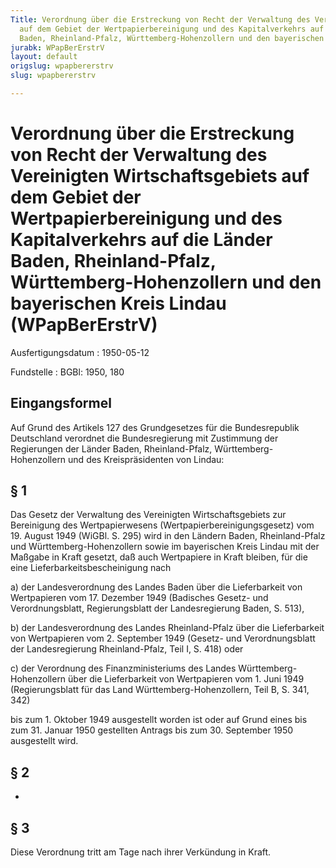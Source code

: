 ```yaml
---
Title: Verordnung über die Erstreckung von Recht der Verwaltung des Vereinigten Wirtschaftsgebiets
  auf dem Gebiet der Wertpapierbereinigung und des Kapitalverkehrs auf die Länder
  Baden, Rheinland-Pfalz, Württemberg-Hohenzollern und den bayerischen Kreis Lindau
jurabk: WPapBerErstrV
layout: default
origslug: wpapbererstrv
slug: wpapbererstrv

---
```


# Verordnung über die Erstreckung von Recht der Verwaltung des Vereinigten Wirtschaftsgebiets auf dem Gebiet der Wertpapierbereinigung und des Kapitalverkehrs auf die Länder Baden, Rheinland-Pfalz, Württemberg-Hohenzollern und den bayerischen Kreis Lindau (WPapBerErstrV)

Ausfertigungsdatum
:   1950-05-12

Fundstelle
:   BGBl: 1950, 180



## Eingangsformel

Auf Grund des Artikels 127 des Grundgesetzes für die Bundesrepublik Deutschland verordnet die Bundesregierung mit Zustimmung der Regierungen der Länder Baden, Rheinland-Pfalz, Württemberg-Hohenzollern und des Kreispräsidenten von Lindau:


## § 1

Das Gesetz der Verwaltung des Vereinigten Wirtschaftsgebiets zur Bereinigung des Wertpapierwesens (Wertpapierbereinigungsgesetz) vom 19. August 1949 (WiGBl. S. 295) wird in den Ländern Baden, Rheinland-Pfalz und Württemberg-Hohenzollern sowie im bayerischen Kreis Lindau mit der Maßgabe in Kraft gesetzt, daß auch Wertpapiere in Kraft bleiben, für die eine Lieferbarkeitsbescheinigung nach

a)  der Landesverordnung des Landes Baden über die Lieferbarkeit von Wertpapieren vom 17. Dezember 1949 (Badisches Gesetz- und Verordnungsblatt, Regierungsblatt der Landesregierung Baden, S. 513),


b)  der Landesverordnung des Landes Rheinland-Pfalz über die Lieferbarkeit von Wertpapieren vom 2. September 1949 (Gesetz- und Verordnungsblatt der Landesregierung Rheinland-Pfalz, Teil I, S. 418) oder


c)  der Verordnung des Finanzministeriums des Landes Württemberg-Hohenzollern über die Lieferbarkeit von Wertpapieren vom 1. Juni 1949 (Regierungsblatt für das Land Württemberg-Hohenzollern, Teil B, S. 341, 342)



bis zum 1. Oktober 1949 ausgestellt worden ist oder auf Grund eines bis zum 31. Januar 1950 gestellten Antrags bis zum 30. September 1950 ausgestellt wird.


## § 2

-


## § 3

Diese Verordnung tritt am Tage nach ihrer Verkündung in Kraft.

